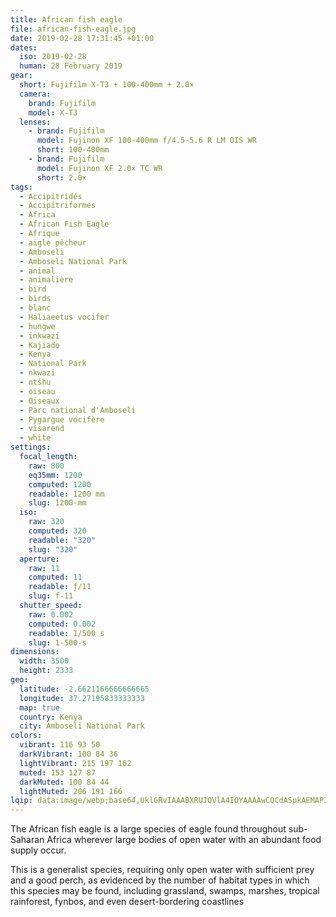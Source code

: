 ```yaml
---
title: African fish eagle
file: african-fish-eagle.jpg
date: 2019-02-28 17:31:45 +01:00
dates:
  iso: 2019-02-28
  human: 28 February 2019
gear:
  short: Fujifilm X-T3 + 100-400mm + 2.0×
  camera:
    brand: Fujifilm
    model: X-T3
  lenses:
    - brand: Fujifilm
      model: Fujinon XF 100-400mm f/4.5-5.6 R LM OIS WR
      short: 100-400mm
    - brand: Fujifilm
      model: Fujinon XF 2.0× TC WR
      short: 2.0×
tags:
  - Accipitridés
  - Accipitriformes
  - Africa
  - African Fish Eagle
  - Afrique
  - aigle pêcheur
  - Amboseli
  - Amboseli National Park
  - animal
  - animalière
  - bird
  - birds
  - blanc
  - Haliaeetus vocifer
  - hungwe
  - inkwazi
  - Kajiado
  - Kenya
  - National Park
  - nkwazi
  - ntšhu
  - oiseau
  - Oiseaux
  - Parc national d'Amboseli
  - Pygargue vocifère
  - visarend
  - white
settings:
  focal_length:
    raw: 800
    eq35mm: 1200
    computed: 1200
    readable: 1200 mm
    slug: 1200-mm
  iso:
    raw: 320
    computed: 320
    readable: "320"
    slug: "320"
  aperture:
    raw: 11
    computed: 11
    readable: ƒ/11
    slug: f-11
  shutter_speed:
    raw: 0.002
    computed: 0.002
    readable: 1/500 s
    slug: 1-500-s
dimensions:
  width: 3500
  height: 2333
geo:
  latitude: -2.6621166666666665
  longitude: 37.27195833333333
  map: true
  country: Kenya
  city: Amboseli National Park
colors:
  vibrant: 116 93 50
  darkVibrant: 100 84 36
  lightVibrant: 215 197 162
  muted: 153 127 87
  darkMuted: 100 84 44
  lightMuted: 206 191 166
lqip: data:image/webp;base64,UklGRvIAAABXRUJQVlA4IOYAAAAwCQCdASpkAEMAP3Goy140q7MtqhdLApAuCWUAz9wnL4givSgF85RmIe1fVBEBFZjchiA1x3jyM0VaK5RG16Al4Crii7CH8spKonESBJN77oUAAP4sJNcXUy1LrSIPr4S/F0BsaavFmPfZ5zKWPoEz9b3E2aXrm6jfK6zudtAgFV1iLgmMFVLT8uHZweURTDlSyO1ZDP7MEkeyWLvsOjlFSSHI5cH+BLPDIQHRisnh47oJm6hqIGktIZbheCmGbnfQXgST9Fn+Db6tPZQ8SDgLWXsntYJ15NFmmDJZC8X6hY9uU9AAAA==
---
```


The African fish eagle is a large species of eagle found throughout sub-Saharan Africa wherever large bodies of open water with an abundant food supply occur.

This is a generalist species, requiring only open water with sufficient prey and a good perch, as evidenced by the number of habitat types in which this species may be found, including grassland, swamps, marshes, tropical rainforest, fynbos, and even desert-bordering coastlines
